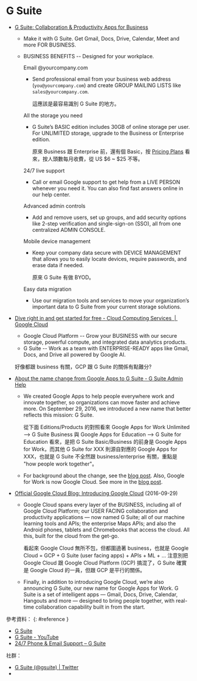 # G Suite

  - [G Suite: Collaboration & Productivity Apps for Business](https://gsuite.google.com/)

      - Make it with G Suite. Get Gmail, Docs, Drive, Calendar, Meet and more FOR BUSINESS.

      - BUSINESS BENEFITS -- Designed for your workplace.

        Email @yourcompany.com

          - Send professional email from your business web address (`you@yourcompany.com`) and create GROUP MAILING LISTS like `sales@yourcompany.com`.

            這應該是最容易識別 G Suite 的地方。

        All the storage you need

          - G Suite’s BASIC edition includes 30GB of online storage per user. For UNLIMITED storage, upgrade to the Business or Enterprise edition.

            原來 Business 跟 Enterprise 前，還有個 Basic，按 [Pricing Plans](https://gsuite.google.com/pricing.html) 看來，按人頭數每月收費，從 US $6 ~ $25 不等。

        24/7 live support

          - Call or email Google support to get help from a LIVE PERSON whenever you need it. You can also find fast answers online in our help center.

        Advanced admin controls

          - Add and remove users, set up groups, and add security options like 2-step verification and single-sign-on (SSO), all from one centralized ADMIN CONSOLE.

        Mobile device management

          - Keep your company data secure with DEVICE MANAGEMENT that allows you to easily locate devices, require passwords, and erase data if needed.

            原來 G Suite 有做 BYOD。

        Easy data migration

          - Use our migration tools and services to move your organization’s important data to G Suite from your current storage solutions.

  - [Dive right in and get started for free - Cloud Computing Services  \|  Google Cloud](https://cloud.google.com/#dive-right-in-and-get-started-for-free)

      - Google Cloud Platform -- Grow your BUSINESS with our secure storage, powerful compute, and integrated data analytics products.
      - G Suite -- Work as a team with ENTERPRISE-READY apps like Gmail, Docs, and Drive all powered by Google AI.

    好像都跟 business 有關，GCP 跟 G Suite 的關係有點難分?

  - [About the name change from Google Apps to G Suite \- G Suite Admin Help](https://support.google.com/a/answer/7126147?hl=en)

      - We created Google Apps to help people everywhere work and innovate together, so organizations can move faster and achieve more. On September 29, 2016, we introduced a new name that better reflects this mission: G Suite.

        從下面 Editions/Products 的對照看來 Google Apps for Work Unlimited --> G Suite Business 與 Google Apps for Education --> G Suite for Education 看來，是把 G Suite Basic/Business 的前身是 Google Apps for Work，而其他 G Suite for XXX 則源自對應的 Google Apps for XXX，也就是 G Suite 不全然跟 business/enterprise 有關，重點是 "how people work together"。

      - For background about the change, see the [blog post](https://cloud.googleblog.com/2016/09/all-together-now-introducing-G-Suite.html). Also, Google for Work is now Google Cloud. See more in the [blog post](https://cloud.googleblog.com/2016/09/introducing-Google-Cloud.html).

  - [Official Google Cloud Blog: Introducing Google Cloud](https://cloud.googleblog.com/2016/09/introducing-Google-Cloud.html) (2016-09-29)

      - Google Cloud spans every layer of the BUSINESS, including all of Google Cloud Platform; our USER FACING collaboration and productivity applications — now named G Suite; all of our machine learning tools and APIs; the enterprise Maps APIs; and also the Android phones, tablets and Chromebooks that access the cloud. All this, built for the cloud from the get-go.

        看起來 Google Cloud 無所不包，但都圍遶著 business，也就是 Google Cloud = GCP + G Suite (user facing apps) + APIs + ML + ... 注意別把 Google Cloud 跟 Google Cloud Platform (GCP) 搞混了，G Suite 確實是 Google Cloud 的一員，但跟 GCP 是平行的關係。

      - Finally, in addition to introducing Google Cloud, we’re also announcing G Suite, our new name for Google Apps for Work. G Suite is a set of intelligent apps — Gmail, Docs, Drive, Calendar, Hangouts and more — designed to bring people together, with real-time collaboration capability built in from the start.

參考資料： {: #reference }

  - [G Suite](https://gsuite.google.com/)
  - [G Suite - YouTube](https://www.youtube.com/gsuite/)
  - [24/7 Phone & Email Support – G Suite](https://gsuite.google.com/support/)

社群：

  - [G Suite (@gsuite) | Twitter](https://twitter.com/gsuite)
  - 
